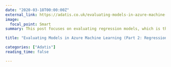 ```yaml
---
date: "2020-03-18T00:00:00Z"
external_link: https://adatis.co.uk/evaluating-models-in-azure-machine-learning-part-2-regression/
image:
  focal_point: Smart
summary: This post focuses on evaluating regression models, which is the name of the supervised machine learning technique used to predict numerical or continuous values, such as the amount of income or profit a company makes; the price of product or service; and the number of sales or customers.

title: "Evaluating Models in Azure Machine Learning (Part 2: Regression)"

categories: ["Adatis"]
reading_time: false 

---
```

